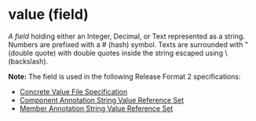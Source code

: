 # value (field)

_A field_ holding either an Integer, Decimal, or Text represented as a string. Numbers are prefixed with a # (hash) symbol. Texts are surrounded with " (double quote) with double quotes inside the string escaped using \ (backslash).

**Note:** The field is used in the following Release Format 2 specifications:

* [Concrete Value File Specification](<../../../4 component-release-files-specification/4.2 file-format-specifications/4.2.6-concrete-value-file-specification.md>)
* [Component Annotation String Value Reference Set](<../../../5 reference-set-release-files-specification/5.2 reference-set-types/5.2.4 metadata-reference-sets/5.2.4.8-component-annotation-string-value-reference-set.md>)
* [Member Annotation String Value Reference Set](<../../../5 reference-set-release-files-specification/5.2 reference-set-types/5.2.4 metadata-reference-sets/5.2.4.9-member-annotation-string-value-reference-set.md>)
